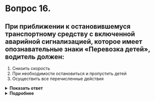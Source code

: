 # Вопрос 16.

## При приближении к остановившемуся транспортному средству с включенной аварийной сигнализацией, которое имеет опознавательные знаки «Перевозка детей», водитель должен:

1. Снизить скорость
2. При необходимости остановиться и пропустить детей
3. Осуществить все перечисленные действия

<details>
<summary><b>Показать ответ</b></summary>
Правильный ответ: 3
</details>
<details>
<summary><b>Подробнее</b></summary>
Аварийная сигнализация должна быть включена при посадке детей в автобус и высадке из него, имеющем опознавательные знаки «Перевозка детей». Приближаясь к остановившемуся автобусу с включенной аварийной сигнализацией, имеющему опознавательные знаки «Перевозка детей» водитель должен снизить скорость, при необходимости остановиться и пропустить детей, т.е. осуществить все перечисленные действия. Необходимо учитывать, что организованная перевозка детей с 1 марта 2023 года разрешается только
в автобусах.
(Пункты 7.1, 14.7, 22.6 ПДД)
</details>